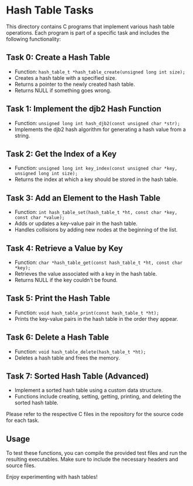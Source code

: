 # Hash Table Tasks

This directory contains C programs that implement various hash table operations. Each program is part of a specific task and includes the following functionality:

## Task 0: Create a Hash Table
- Function: `hash_table_t *hash_table_create(unsigned long int size);`
- Creates a hash table with a specified size.
- Returns a pointer to the newly created hash table.
- Returns NULL if something goes wrong.

## Task 1: Implement the djb2 Hash Function
- Function: `unsigned long int hash_djb2(const unsigned char *str);`
- Implements the djb2 hash algorithm for generating a hash value from a string.

## Task 2: Get the Index of a Key
- Function: `unsigned long int key_index(const unsigned char *key, unsigned long int size);`
- Returns the index at which a key should be stored in the hash table.

## Task 3: Add an Element to the Hash Table
- Function: `int hash_table_set(hash_table_t *ht, const char *key, const char *value);`
- Adds or updates a key-value pair in the hash table.
- Handles collisions by adding new nodes at the beginning of the list.

## Task 4: Retrieve a Value by Key
- Function: `char *hash_table_get(const hash_table_t *ht, const char *key);`
- Retrieves the value associated with a key in the hash table.
- Returns NULL if the key couldn't be found.

## Task 5: Print the Hash Table
- Function: `void hash_table_print(const hash_table_t *ht);`
- Prints the key-value pairs in the hash table in the order they appear.

## Task 6: Delete a Hash Table
- Function: `void hash_table_delete(hash_table_t *ht);`
- Deletes a hash table and frees the memory.

## Task 7: Sorted Hash Table (Advanced)
- Implement a sorted hash table using a custom data structure.
- Functions include creating, setting, getting, printing, and deleting the sorted hash table.

Please refer to the respective C files in the repository for the source code for each task.

## Usage

To test these functions, you can compile the provided test files and run the resulting executables. Make sure to include the necessary headers and source files.

Enjoy experimenting with hash tables!

